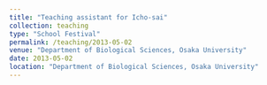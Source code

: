 ```yaml
---
title: "Teaching assistant for Icho-sai"
collection: teaching
type: "School Festival"
permalink: /teaching/2013-05-02
venue: "Department of Biological Sciences, Osaka University"
date: 2013-05-02
location: "Department of Biological Sciences, Osaka University"
---
```

